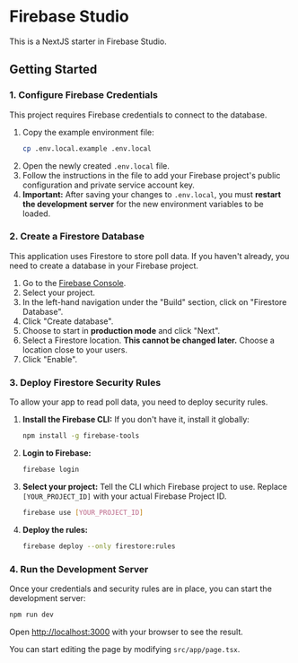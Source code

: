 
# Firebase Studio

This is a NextJS starter in Firebase Studio.

## Getting Started

### 1. Configure Firebase Credentials

This project requires Firebase credentials to connect to the database.

1.  Copy the example environment file:
    ```bash
    cp .env.local.example .env.local
    ```
2.  Open the newly created `.env.local` file.
3.  Follow the instructions in the file to add your Firebase project's public configuration and private service account key.
4.  **Important:** After saving your changes to `.env.local`, you must **restart the development server** for the new environment variables to be loaded.

### 2. Create a Firestore Database

This application uses Firestore to store poll data. If you haven't already, you need to create a database in your Firebase project.

1. Go to the [Firebase Console](https://console.firebase.google.com/).
2. Select your project.
3. In the left-hand navigation under the "Build" section, click on "Firestore Database".
4. Click "Create database".
5. Choose to start in **production mode** and click "Next".
6. Select a Firestore location. **This cannot be changed later.** Choose a location close to your users.
7. Click "Enable".

### 3. Deploy Firestore Security Rules

To allow your app to read poll data, you need to deploy security rules.

1.  **Install the Firebase CLI:** If you don't have it, install it globally:
    ```bash
    npm install -g firebase-tools
    ```
2.  **Login to Firebase:**
    ```bash
    firebase login
    ```
3.  **Select your project:** Tell the CLI which Firebase project to use. Replace `[YOUR_PROJECT_ID]` with your actual Firebase Project ID.
    ```bash
    firebase use [YOUR_PROJECT_ID]
    ```
4.  **Deploy the rules:**
    ```bash
    firebase deploy --only firestore:rules
    ```

### 4. Run the Development Server

Once your credentials and security rules are in place, you can start the development server:

```bash
npm run dev
```

Open [http://localhost:3000](http://localhost:3000) with your browser to see the result.

You can start editing the page by modifying `src/app/page.tsx`.
